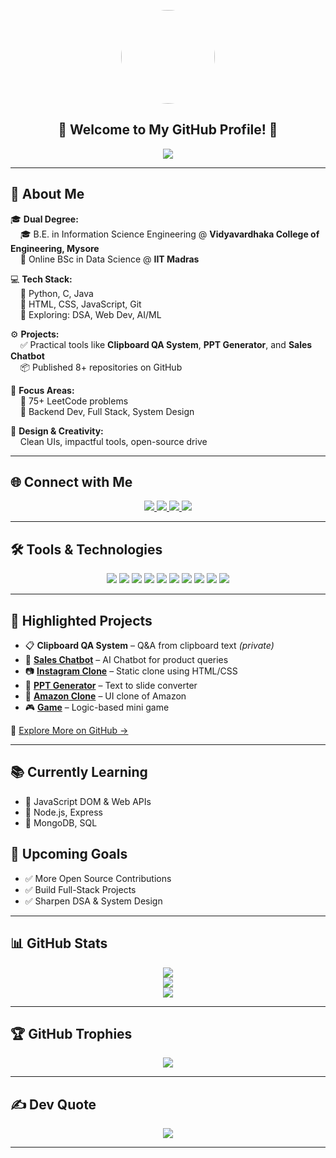 <!-- Profile Picture -->
<p align="center">
  <img src="https://i.ibb.co/BKywNpbN/Whats-App-Image-2025-07-06-at-23-37-01.jpg" width="150" style="border-radius: 50%;" />
</p>

<!-- Welcome + Typing Animation -->
<h2 align="center">
  🌟 Welcome to My GitHub Profile! 🌟
</h2>
<p align="center">
  <img src="https://readme-typing-svg.demolab.com?font=Fira+Code&size=22&pause=1000&color=00BFFF&center=true&vCenter=true&width=500&lines=Full-Stack+Developer;Python+Enthusiast;DSA+Lover" />
</p>

---

## 🚀 About Me

🎓 **Dual Degree:**  
&nbsp;&nbsp;&nbsp;&nbsp;🎓 B.E. in Information Science Engineering @ **Vidyavardhaka College of Engineering, Mysore**  
&nbsp;&nbsp;&nbsp;&nbsp;📘 Online BSc in Data Science @ **IIT Madras**

💻 **Tech Stack:**  
&nbsp;&nbsp;&nbsp;&nbsp;🔹 Python, C, Java  
&nbsp;&nbsp;&nbsp;&nbsp;🔹 HTML, CSS, JavaScript, Git  
&nbsp;&nbsp;&nbsp;&nbsp;🔹 Exploring: DSA, Web Dev, AI/ML

⚙️ **Projects:**  
&nbsp;&nbsp;&nbsp;&nbsp;✅ Practical tools like **Clipboard QA System**, **PPT Generator**, and **Sales Chatbot**  
&nbsp;&nbsp;&nbsp;&nbsp;📦 Published 8+ repositories on GitHub

🎯 **Focus Areas:**  
&nbsp;&nbsp;&nbsp;&nbsp;🚀 75+ LeetCode problems  
&nbsp;&nbsp;&nbsp;&nbsp;🧠 Backend Dev, Full Stack, System Design

🎨 **Design & Creativity:**  
&nbsp;&nbsp;&nbsp;&nbsp;Clean UIs, impactful tools, open-source drive

---

## 🌐 Connect with Me

<p align="center">
  <a href="https://anikesh0001.github.io/anikesh-portfolio/" target="_blank">
    <img src="https://img.shields.io/badge/Portfolio-00BFFF?style=for-the-badge&logo=internet-explorer&logoColor=white" />
  </a>
  <a href="https://instagram.com/Anikesh_op">
    <img src="https://img.shields.io/badge/Instagram-%23E4405F.svg?style=for-the-badge&logo=Instagram&logoColor=white" />
  </a>
  <a href="https://github.com/Anikesh0001">
    <img src="https://img.shields.io/badge/GitHub-%2312100E.svg?style=for-the-badge&logo=github&logoColor=white" />
  </a>
  <a href="mailto:anikeshkr0001@gmail.com">
    <img src="https://img.shields.io/badge/Email-D14836?style=for-the-badge&logo=gmail&logoColor=white" />
  </a>
</p>

---

## 🛠️ Tools & Technologies

<p align="center">
  <img src="https://img.shields.io/badge/Python-3670A0?style=for-the-badge&logo=python&logoColor=ffdd54" />
  <img src="https://img.shields.io/badge/C-00599C?style=for-the-badge&logo=c&logoColor=white" />
  <img src="https://img.shields.io/badge/Java-ED8B00?style=for-the-badge&logo=openjdk&logoColor=white" />
  <img src="https://img.shields.io/badge/HTML-E34F26?style=for-the-badge&logo=html5&logoColor=white" />
  <img src="https://img.shields.io/badge/CSS-1572B6?style=for-the-badge&logo=css3&logoColor=white" />
  <img src="https://img.shields.io/badge/JavaScript-F7DF1E?style=for-the-badge&logo=javascript&logoColor=black" />
  <img src="https://img.shields.io/badge/Numpy-013243?style=for-the-badge&logo=numpy&logoColor=white" />
  <img src="https://img.shields.io/badge/Pandas-150458?style=for-the-badge&logo=pandas&logoColor=white" />
  <img src="https://img.shields.io/badge/Matplotlib-white?style=for-the-badge&logo=matplotlib&logoColor=black" />
  <img src="https://img.shields.io/badge/Git-F05033?style=for-the-badge&logo=git&logoColor=white" />
</p>

---

## 🚀 Highlighted Projects

- 📋 **Clipboard QA System** – Q&A from clipboard text *(private)*  
- 💬 [**Sales Chatbot**](https://github.com/Anikesh0001/sales_chatbot) – AI Chatbot for product queries  
- 📷 [**Instagram Clone**](https://github.com/Anikesh0001/Instagram_clone) – Static clone using HTML/CSS  
- 🎯 [**PPT Generator**](https://github.com/Anikesh0001/ppt_generator) – Text to slide converter  
- 🛒 [**Amazon Clone**](https://github.com/Anikesh0001/amazon-clone) – UI clone of Amazon  
- 🎮 [**Game**](https://github.com/Anikesh0001/game) – Logic-based mini game  

🔗 [Explore More on GitHub →](https://github.com/Anikesh0001)

---

## 📚 Currently Learning

- 🔸 JavaScript DOM & Web APIs  
- 🔸 Node.js, Express  
- 🔸 MongoDB, SQL

## 🎯 Upcoming Goals

- ✅ More Open Source Contributions  
- ✅ Build Full-Stack Projects  
- ✅ Sharpen DSA & System Design

---


## 📊 GitHub Stats

<p align="center">
  <img src="https://github-readme-stats.vercel.app/api?username=Anikesh0001&theme=tokyonight&hide_border=false&include_all_commits=true&count_private=true" /><br/>
  <img src="https://streak-stats.demolab.com/?user=Anikesh0001&theme=tokyonight&hide_border=false" /><br/>
  <img src="https://github-readme-stats.vercel.app/api/top-langs/?username=Anikesh0001&theme=tokyonight&hide_border=false&layout=compact&langs_count=8" />
</p>

---

## 🏆 GitHub Trophies

<p align="center">
  <img src="https://github-profile-trophy.vercel.app/?username=Anikesh0001&theme=tokyonight&no-frame=false&no-bg=true&margin-w=4" />
</p>

---



## ✍️ Dev Quote

<p align="center">
  <img src="https://quotes-github-readme.vercel.app/api?type=horizontal&theme=radical" />
</p>

---

<!-- Built with ❤️ by Anikesh Kumar -->
